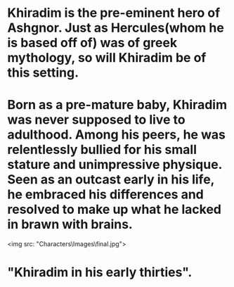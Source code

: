 # Khiradim is the pre-eminent hero of Ashgnor. Just as Hercules(whom he is based off of) was of greek mythology, so will Khiradim be of this setting. 

# Born as a pre-mature baby, Khiradim was never supposed to live to adulthood. Among his peers, he was relentlessly bullied for his small stature and unimpressive physique. Seen as an outcast early in his life, he embraced his differences and resolved to make up what he lacked in brawn with brains.

<img src: "Characters\Images\final.jpg">

# "Khiradim in his early thirties".
